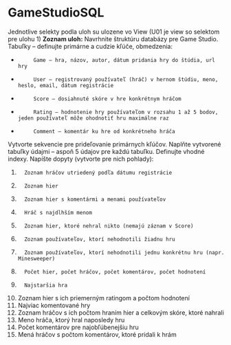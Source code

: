 # GameStudioSQL
Jednotlive selekty podla uloh su ulozene vo View (U01 je view so selektom pre ulohu 1)
<strong>Zoznam uloh:</strong>
Navrhnite štruktúru databázy pre Game Studio.
Tabuľky – definujte primárne a cudzie kľúče, obmedzenia:
-          Game – hra, názov, autor, dátum pridania hry do štúdia, url hry
-          User – registrovaný používateľ (hráč) v hernom štúdiu, meno, heslo, email, dátum registrácie
-          Score – dosiahnuté skóre v hre konkrétnym hráčom
-          Rating – hodnotenie hry používateľom v rozsahu 1 až 5 bodov, jeden používateľ môže ohodnotiť hru maximálne raz
-          Comment – komentár ku hre od konkrétneho hráča
Vytvorte sekvencie pre prideľovanie primárnych kľúčov.
Naplňte vytvorené tabuľky údajmi – aspoň 5 údajov pre každú tabuľku.
Definujte vhodné indexy.
Napíšte dopyty (vytvorte pre nich pohlady):
1.       Zoznam hráčov utriedený podľa dátumu registrácie
2.       Zoznam hier
3.       Zoznam hier s komentármi a menami používateľov
4.       Hráč s najdlhším menom
5.       Zoznam hier, ktoré nehral nikto (nemajú záznam v Score)
6.       Zoznam používateľov, ktorí nehodnotili žiadnu hru
7.       Zoznam používateľov, ktorí nehodnotili jednu konkrétnu hru (napr. Minesweeper)
8.       Počet hier, počet hráčov, počet komentárov, počet hodnotení
9.       Najstaršia hra
10.   Zoznam hier s ich priemerným ratingom a počtom hodnotení
11.   Najviac komentované hry
12.   Zoznam hráčov s ich počtom hraním hier a celkovým skóre, ktoré nahrali 
13.   Meno hráča, ktorý hral naposledy hru
14.   Počet komentárov pre najobľúbenejšiu hru
15.   Mená hráčov s počtom komentárov, ktoré pridali k hrám
